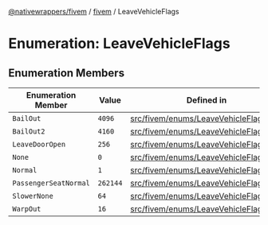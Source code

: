 [@nativewrappers/fivem](../../README.md) / [fivem](../README.md) / LeaveVehicleFlags

# Enumeration: LeaveVehicleFlags

## Enumeration Members

| Enumeration Member | Value | Defined in |
| ------ | ------ | ------ |
| `BailOut` | `4096` | [src/fivem/enums/LeaveVehicleFlags.ts:7](https://github.com/nativewrappers/fivem/blob/2d4fa96d0a81695a673fe4c595d3abfefbf554a5/src/fivem/enums/LeaveVehicleFlags.ts#L7) |
| `BailOut2` | `4160` | [src/fivem/enums/LeaveVehicleFlags.ts:8](https://github.com/nativewrappers/fivem/blob/2d4fa96d0a81695a673fe4c595d3abfefbf554a5/src/fivem/enums/LeaveVehicleFlags.ts#L8) |
| `LeaveDoorOpen` | `256` | [src/fivem/enums/LeaveVehicleFlags.ts:6](https://github.com/nativewrappers/fivem/blob/2d4fa96d0a81695a673fe4c595d3abfefbf554a5/src/fivem/enums/LeaveVehicleFlags.ts#L6) |
| `None` | `0` | [src/fivem/enums/LeaveVehicleFlags.ts:2](https://github.com/nativewrappers/fivem/blob/2d4fa96d0a81695a673fe4c595d3abfefbf554a5/src/fivem/enums/LeaveVehicleFlags.ts#L2) |
| `Normal` | `1` | [src/fivem/enums/LeaveVehicleFlags.ts:3](https://github.com/nativewrappers/fivem/blob/2d4fa96d0a81695a673fe4c595d3abfefbf554a5/src/fivem/enums/LeaveVehicleFlags.ts#L3) |
| `PassengerSeatNormal` | `262144` | [src/fivem/enums/LeaveVehicleFlags.ts:9](https://github.com/nativewrappers/fivem/blob/2d4fa96d0a81695a673fe4c595d3abfefbf554a5/src/fivem/enums/LeaveVehicleFlags.ts#L9) |
| `SlowerNone` | `64` | [src/fivem/enums/LeaveVehicleFlags.ts:5](https://github.com/nativewrappers/fivem/blob/2d4fa96d0a81695a673fe4c595d3abfefbf554a5/src/fivem/enums/LeaveVehicleFlags.ts#L5) |
| `WarpOut` | `16` | [src/fivem/enums/LeaveVehicleFlags.ts:4](https://github.com/nativewrappers/fivem/blob/2d4fa96d0a81695a673fe4c595d3abfefbf554a5/src/fivem/enums/LeaveVehicleFlags.ts#L4) |
